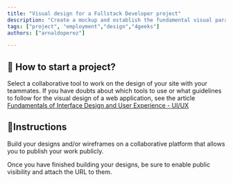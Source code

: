 ```yaml
---
title: "Visual design for a Fullstack Developer project"
description: "Create a mockup and establish the fundamental visual parameters that will guide the development of your fullstack web application."
tags: ["project", "employment","design","4geeks"]
authors: ["arnaldoperez"]

---
```


<onlyfor saas="false" withBanner="false">

## 🌱 How to start a project?

Select a collaborative tool to work on the design of your site with your teammates. If you have doubts about which tools to use or what guidelines to follow for the visual design of a web application, see the article [Fundamentals of Interface Design and User Experience - UI/UX](https://4geeks.com/lesson/uiux-design-interface-user-experience)

</onlyfor>

## 📝Instructions

Build your designs and/or wireframes on a collaborative platform that allows you to publish your work publicly.

Once you have finished building your designs, be sure to enable public visibility and attach the URL to them.
